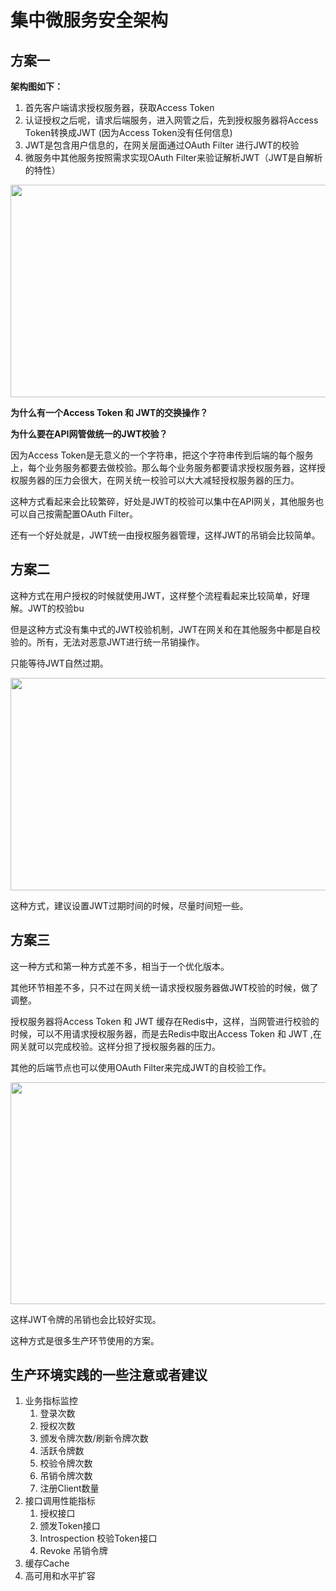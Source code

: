 # 集中微服务安全架构





## 方案一

**架构图如下：**

1. 首先客户端请求授权服务器，获取Access Token
2. 认证授权之后呢，请求后端服务，进入网管之后，先到授权服务器将Access Token转换成JWT (因为Access Token没有任何信息)
3. JWT是包含用户信息的，在网关层面通过OAuth Filter 进行JWT的校验
4. 微服务中其他服务按照需求实现OAuth Filter来验证解析JWT（JWT是自解析的特性）



<img src="https://oscimg.oschina.net/oscnet/up-07a27dec70937718b7302b2fe38ab062ff9.png" width=700 height=340 >

**为什么有一个Access Token 和 JWT的交换操作？**

**为什么要在API网管做统一的JWT校验？**

因为Access Token是无意义的一个字符串，把这个字符串传到后端的每个服务上，每个业务服务都要去做校验。那么每个业务服务都要请求授权服务器，这样授权服务器的压力会很大，在网关统一校验可以大大减轻授权服务器的压力。

这种方式看起来会比较繁碎，好处是JWT的校验可以集中在API网关，其他服务也可以自己按需配置OAuth Filter。

还有一个好处就是，JWT统一由授权服务器管理，这样JWT的吊销会比较简单。



## 方案二

这种方式在用户授权的时候就使用JWT，这样整个流程看起来比较简单，好理解。JWT的校验bu

但是这种方式没有集中式的JWT校验机制，JWT在网关和在其他服务中都是自校验的。所有，无法对恶意JWT进行统一吊销操作。

只能等待JWT自然过期。

<img src="https://oscimg.oschina.net/oscnet/up-bbd6f4406c6949567b4f88522e90877c117.png" width=700 height=340>

这种方式，建议设置JWT过期时间的时候，尽量时间短一些。

## 方案三

这一种方式和第一种方式差不多，相当于一个优化版本。

其他环节相差不多，只不过在网关统一请求授权服务器做JWT校验的时候，做了调整。

授权服务器将Access Token 和 JWT 缓存在Redis中，这样，当网管进行校验的时候，可以不用请求授权服务器，而是去Redis中取出Access Token 和 JWT ,在网关就可以完成校验。这样分担了授权服务器的压力。

其他的后端节点也可以使用OAuth Filter来完成JWT的自校验工作。

<img src="https://oscimg.oschina.net/oscnet/up-6b69372b0b8a7a58f76dd0aa7bbef3f4c31.png" width=700 height=355>



这样JWT令牌的吊销也会比较好实现。

这种方式是很多生产环节使用的方案。





## 生产环境实践的一些注意或者建议

1. 业务指标监控
   1. 登录次数
   2. 授权次数
   3. 颁发令牌次数/刷新令牌次数
   4. 活跃令牌数
   5. 校验令牌次数
   6. 吊销令牌次数
   7. 注册Client数量
2. 接口调用性能指标
   1. 授权接口
   2. 颁发Token接口
   3. Introspection 校验Token接口
   4. Revoke 吊销令牌
3. 缓存Cache
4. 高可用和水平扩容














